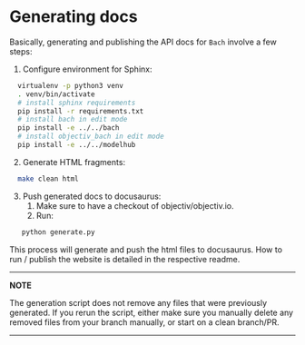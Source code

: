 # Generating docs

Basically, generating and publishing the API docs for `Bach` involve a few steps:
1. Configure environment for Sphinx:
```bash
  virtualenv -p python3 venv
  . venv/bin/activate
  # install sphinx requirements
  pip install -r requirements.txt
  # install bach in edit mode
  pip install -e ../../bach
  # install objectiv_bach in edit mode
  pip install -e ../../modelhub
```

2. Generate HTML fragments:
```bash
  make clean html
```
3. Push generated docs to docusaurus:
   1. Make sure to have a checkout of objectiv/objectiv.io.
   2. Run:
```bash
   python generate.py
```

This process will generate and push the html files to docusaurus. How to run / publish the website is 
detailed in the respective readme.

---
**NOTE**

The generation script does not remove any files that were previously generated. If you rerun the script, 
either make sure you manually delete any removed files from your branch manually, or start on a clean 
branch/PR.

---
